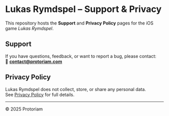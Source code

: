 # Lukas Rymdspel – Support & Privacy

This repository hosts the **Support** and **Privacy Policy** pages for the iOS game *Lukas Rymdspel*.

## Support
If you have questions, feedback, or want to report a bug, please contact:  
📧 **contact@protoriam.com**

## Privacy Policy
Lukas Rymdspel does not collect, store, or share any personal data.  
See [Privacy Policy](./privacy.html) for full details.

---

© 2025 Protoriam
